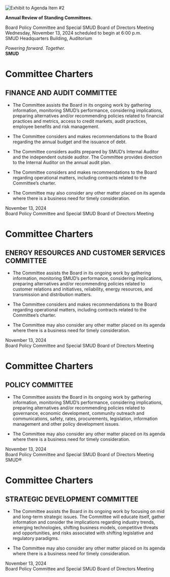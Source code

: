 <!-- Page 1 -->
![Exhibit to Agenda Item #2](https://via.placeholder.com/1365x768.png?text=Exhibit+to+Agenda+Item+%232)

**Annual Review of Standing Committees.**

Board Policy Committee and Special SMUD Board of Directors Meeting  
Wednesday, November 13, 2024 scheduled to begin at 6:00 p.m.  
SMUD Headquarters Building, Auditorium  

*Powering forward. Together.*  
**SMUD**
<!-- Page 2 -->
# Committee Charters

## FINANCE AND AUDIT COMMITTEE

- The Committee assists the Board in its ongoing work by gathering information, monitoring SMUD’s performance, considering implications, preparing alternatives and/or recommending policies related to financial practices and metrics, access to credit markets, audit practices, employee benefits and risk management.

- The Committee considers and makes recommendations to the Board regarding the annual budget and the issuance of debt.

- The Committee considers audits prepared by SMUD’s Internal Auditor and the independent outside auditor. The Committee provides direction to the Internal Auditor on the annual audit plan.

- The Committee considers and makes recommendations to the Board regarding operational matters, including contracts related to the Committee’s charter.

- The Committee may also consider any other matter placed on its agenda where there is a business need for timely consideration.

November 13, 2024  
Board Policy Committee and Special SMUD Board of Directors Meeting
<!-- Page 3 -->
# Committee Charters

## ENERGY RESOURCES AND CUSTOMER SERVICES COMMITTEE

- The Committee assists the Board in its ongoing work by gathering information, monitoring SMUD’s performance, considering implications, preparing alternatives and/or recommending policies related to customer relations and initiatives, reliability, energy resources, and transmission and distribution matters.

- The Committee considers and makes recommendations to the Board regarding operational matters, including contracts related to the Committee’s charter.

- The Committee may also consider any other matter placed on its agenda where there is a business need for timely consideration.

November 13, 2024  
Board Policy Committee and Special SMUD Board of Directors Meeting
<!-- Page 4 -->
# Committee Charters

## POLICY COMMITTEE

- The Committee assists the Board in its ongoing work by gathering information, monitoring SMUD’s performance, considering implications, preparing alternatives and/or recommending policies related to governance, economic development, community outreach and communications, safety, rates, procurements, legislation, information management and other policy development issues.

- The Committee may also consider any other matter placed on its agenda where there is a business need for timely consideration.

November 13, 2024  
Board Policy Committee and Special SMUD Board of Directors Meeting  
SMUD®
<!-- Page 5 -->
# Committee Charters

## STRATEGIC DEVELOPMENT COMMITTEE

- The Committee assists the Board in its ongoing work by focusing on mid and long-term strategic issues. The Committee will educate itself, gather information and consider the implications regarding industry trends, emerging technologies, shifting business models, competitive threats and opportunities, and risks associated with shifting legislative and regulatory paradigms.

- The Committee may also consider any other matter placed on its agenda where there is a business need for timely consideration.

November 13, 2024  
Board Policy Committee and Special SMUD Board of Directors Meeting
